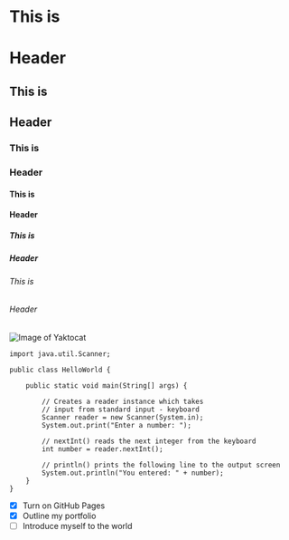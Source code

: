 # This is <h1> Header
## This is <h2> Header
### This is <h3> Header
#### This is <h4> Header
##### This is <h5> Header
###### This is <h6> Header

![Image of Yaktocat](https://octodex.github.com/images/yaktocat.png)

```
import java.util.Scanner;

public class HelloWorld {

    public static void main(String[] args) {

        // Creates a reader instance which takes
        // input from standard input - keyboard
        Scanner reader = new Scanner(System.in);
        System.out.print("Enter a number: ");

        // nextInt() reads the next integer from the keyboard
        int number = reader.nextInt();

        // println() prints the following line to the output screen
        System.out.println("You entered: " + number);
    }
}
```

- [X] Turn on GitHub Pages
- [X] Outline my portfolio
- [ ] Introduce myself to the world
